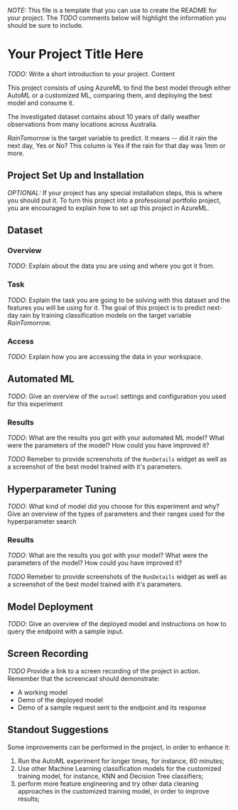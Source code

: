 *NOTE:* This file is a template that you can use to create the README for your project. The *TODO* comments below will highlight the information you should be sure to include.

# Your Project Title Here

*TODO:* Write a short introduction to your project.
Content

This project consists of using AzureML to find the best model through either AutoML or a customized ML, comparing them, and deploying the best model and consume it. 

The investigated dataset contains about 10 years of daily weather observations from many locations across Australia.

*RainTomorrow* is the target variable to predict. 
It means -- did it rain the next day, Yes or No? 
This column is Yes if the rain for that day was 1mm or more.

## Project Set Up and Installation
*OPTIONAL:* If your project has any special installation steps, this is where you should put it. 
To turn this project into a professional portfolio project, 
you are encouraged to explain how to set up this project in AzureML.

## Dataset

### Overview
*TODO*: Explain about the data you are using and where you got it from.

### Task
*TODO*: Explain the task you are going to be solving with this dataset and the features you will be using for it.
The goal of this project is to predict next-day rain by training classification models on the target variable *RainTomorrow*.


### Access
*TODO*: Explain how you are accessing the data in your workspace.

## Automated ML
*TODO*: Give an overview of the `automl` settings and configuration you used for this experiment

### Results
*TODO*: What are the results you got with your automated ML model? What were the parameters of the model? How could you have improved it?

*TODO* Remeber to provide screenshots of the `RunDetails` widget as well as a screenshot of the best model trained with it's parameters.

## Hyperparameter Tuning
*TODO*: What kind of model did you choose for this experiment and why? Give an overview of the types of parameters and their ranges used for the hyperparameter search


### Results
*TODO*: What are the results you got with your model? What were the parameters of the model? How could you have improved it?

*TODO* Remeber to provide screenshots of the `RunDetails` widget as well as a screenshot of the best model trained with it's parameters.

## Model Deployment
*TODO*: Give an overview of the deployed model and instructions on how to query the endpoint with a sample input.

## Screen Recording
*TODO* Provide a link to a screen recording of the project in action. Remember that the screencast should demonstrate:
- A working model
- Demo of the deployed  model
- Demo of a sample request sent to the endpoint and its response

## Standout Suggestions

Some improvements can be performed in the project, in order to enhance it:

1. Run the AutoML experiment for longer times, for instance, 60 minutes;
2. Use other Machine Learning classification models for the customized training model, for instance, KNN and Decision Tree classifiers;
3. perform more feature engineering and try other data cleaning approaches in the customized training model, in order to improve results;







